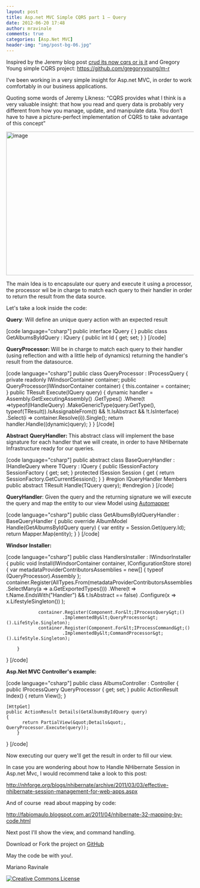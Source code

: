 ```yaml
---
layout: post
title: Asp.net MVC Simple CQRS part 1 – Query
date: 2012-06-20 17:48
author: mravinale
comments: true
categories: [Asp.Net MVC]
header-img: "img/post-bg-06.jpg"
---
```

Inspired by the Jeremy blog post <a href="http://csharperimage.jeremylikness.com/2012/01/crud-its-now-cqrs-or-is-it.html" title="Jeremy blog post" target="_blank"> crud its now cqrs or is it</a> and
Gregory Young simple CQRS project: <a href="https://github.com/gregoryyoung/m-r">https://github.com/gregoryyoung/m-r</a>

I’ve been working in a very simple insight for Asp.net MVC, in order to work comfortably in our business applications.

Quoting some words of Jeremy Likness: “CQRS provides what I think is a very valuable insight: that how you read and query data is probably very different from how you manage, update, and manipulate data. You don’t have to have a picture-perfect implementation of CQRS to take advantage of this concept”

<a href="http://mravinale.files.wordpress.com/2012/06/image.png"><img style="display:inline;border-width:0;" title="image" src="http://mravinale.files.wordpress.com/2012/06/image_thumb.png" alt="image" width="640" height="385" border="0" /></a>

The main Idea is to encapsulate our query and execute it using a processor, the processor wil be in charge to match each query to their handler in order to return the result from the data source.

Let's take a look inside the code:

<strong>Query</strong>: Will define an unique query action with an expected result

[code language="csharp"]
public interface IQuery { }
public class GetAlbumsByIdQuery : IQuery
{
    public int Id { get; set; }
}
[/code]

<strong>QueryProcessor: </strong>Will be in charge to match each query to their handler (using reflection and with a little help of dynamics) returning the handler's result from the datasource.

[code language="csharp"]
public class QueryProcessor : IProcessQuery
{
	private readonly IWindsorContainer container;
	public QueryProcessor(IWindsorContainer container)
    	{
        	this.container = container;
    	}
 	public TResult Execute(IQuery query)
 	{
		 dynamic handler = Assembly.GetExecutingAssembly()
		 	.GetTypes()
			 .Where(t =&gt;typeof(IHandleQuery)
			 .MakeGenericType(query.GetType(), typeof(TResult)).IsAssignableFrom(t)
			 	&amp;&amp; !t.IsAbstract
			 	&amp;&amp; !t.IsInterface)
			 .Select(i =&gt; container.Resolve(i)).Single();
		 return handler.Handle((dynamic)query);
 	}
}
[/code]

<strong>Abstract</strong> <strong>QueryHandler: </strong>This abstract class will implement the base signature for each handler that we will create, in order to have NHibernate Infrastructure ready for our queries.

[code language="csharp"]
public abstract class BaseQueryHandler : IHandleQuery where TQuery : IQuery
{
	public ISessionFactory SessionFactory { get; set; }
	protected ISession Session
	{
        	get { return SessionFactory.GetCurrentSession(); }
	}
	#region IQueryHandler Members
	public abstract TResult Handle(TQuery query);
	#endregion
}
[/code]

<strong>QueryHandler</strong>: Given the query and the returning signature we will execute the query and map the entity to our view Model using <a href="http://automapper.codeplex.com/">Automapper</a>

[code language="csharp"]
public class GetAlbumsByIdQueryHandler : BaseQueryHandler
{
	public override AlbumModel Handle(GetAlbumsByIdQuery query)
 	{
 		var entity = Session.Get(query.Id);
		return Mapper.Map(entity);
 	}
}
[/code]

<strong>Windsor Installer: </strong>

[code language="csharp"]
public class HandlersInstaller : IWindsorInstaller
{
	public void Install(IWindsorContainer container, IConfigurationStore store)
	{
      		var metadataProviderContributorsAssemblies = new[] { typeof (QueryProcessor).Assembly };
		container.Register(AllTypes.From(metadataProviderContributorsAssemblies
                                           .SelectMany(a =&gt; a.GetExportedTypes()))
                           .Where(t =&gt; t.Name.EndsWith(&quot;Handler&quot;) &amp;&amp; t.IsAbstract == false)
                           .Configure(x =&gt; x.LifestyleSingleton())
        	);
      		
                container.Register(Component.For&lt;IProcessQuery&gt;()
                         .ImplementedBy&lt;QueryProcessor&gt;().LifeStyle.Singleton);
                container.Register(Component.For&lt;IProcessCommand&gt;()
                         .ImplementedBy&lt;CommandProcessor&gt;().LifeStyle.Singleton);

    	}
}
[/code]

<strong>Asp.Net MVC Controller's example: </strong>

[code language="csharp"]
public class AlbumsController : Controller
{
	public IProcessQuery QueryProcessor { get; set; }
	public ActionResult Index() { return View(); }

	[HttpGet]
	public ActionResult Details(GetAlbumsByIdQuery query)
	{
	      return PartialView(&quot;Details&quot;, QueryProcessor.Execute(query));
    	}
}
[/code]

Now executing our query we'll get the result in order to fill our view.

In case you are wondering about how to Handle NHibernate Session in Asp.net Mvc, I would recommend take a look to this post:

<a href="http://nhforge.org/blogs/nhibernate/archive/2011/03/03/effective-nhibernate-session-management-for-web-apps.aspx">http://nhforge.org/blogs/nhibernate/archive/2011/03/03/effective-nhibernate-session-management-for-web-apps.aspx</a>

And of course  read about mapping by code:

<a href="http://fabiomaulo.blogspot.com.ar/2011/04/nhibernate-32-mapping-by-code.html">http://fabiomaulo.blogspot.com.ar/2011/04/nhibernate-32-mapping-by-code.html</a>

Next post I'll show the view, and command handling.

Download or Fork the project on <a href="https://github.com/mravinale/Cronos">GitHub </a>

May the code be with you!.

Mariano Ravinale

<a href="http://creativecommons.org/licenses/by/3.0/" rel="license"><img src="http://creativecommons.org/images/public/somerights20.png" alt="Creative Commons License" /></a>

